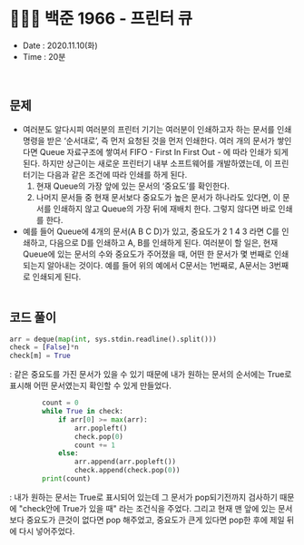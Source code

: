 # 👩🏻‍🌾 백준 1966 - 프린터 큐
- Date : 2020.11.10(화)
- Time : 20분
<br>

## 문제

- 여러분도 알다시피 여러분의 프린터 기기는 여러분이 인쇄하고자 하는 문서를 인쇄 명령을 받은 ‘순서대로’, 즉 먼저 요청된 것을 먼저 인쇄한다. 여러 개의 문서가 쌓인다면 Queue 자료구조에 쌓여서 FIFO - First In First Out - 에 따라 인쇄가 되게 된다. 하지만 상근이는 새로운 프린터기 내부 소프트웨어를 개발하였는데, 이 프린터기는 다음과 같은 조건에 따라 인쇄를 하게 된다.
    1. 현재 Queue의 가장 앞에 있는 문서의 ‘중요도’를 확인한다.
    2. 나머지 문서들 중 현재 문서보다 중요도가 높은 문서가 하나라도 있다면, 이 문서를 인쇄하지 않고 Queue의 가장 뒤에 재배치 한다. 그렇지 않다면 바로 인쇄를 한다.
- 예를 들어 Queue에 4개의 문서(A B C D)가 있고, 중요도가 2 1 4 3 라면 C를 인쇄하고, 다음으로 D를 인쇄하고 A, B를 인쇄하게 된다.
여러분이 할 일은, 현재 Queue에 있는 문서의 수와 중요도가 주어졌을 때, 어떤 한 문서가 몇 번째로 인쇄되는지 알아내는 것이다. 예를 들어 위의 예에서 C문서는 1번째로, A문서는 3번째로 인쇄되게 된다.
<br><br>

## 코드 풀이

```python
arr = deque(map(int, sys.stdin.readline().split()))
check = [False]*n
check[m] = True
```
: 같은 중요도를 가진 문서가 있을 수 있기 때문에 내가 원하는 문서의 순서에는 True로 표시해 어떤 문서였는지 확인할 수 있게 만들었다. 

```python
        count = 0
        while True in check:
            if arr[0] >= max(arr):
                arr.popleft()
                check.pop(0)
                count += 1
            else:
                arr.append(arr.popleft())
                check.append(check.pop(0))
        print(count)
```
: 내가 원하는 문서는 True로 표시되어 있는데 그 문서가 pop되기전까지 검사하기 때문에 "check안에 True가 있을 때" 라는 조건식을 주었다. 그리고 현재 맨 앞에 있는 문서보다 중요도가 큰것이 없다면 pop 해주었고, 중요도가 큰게 있다면 pop한 후에 제일 뒤에 다시 넣어주었다. 
